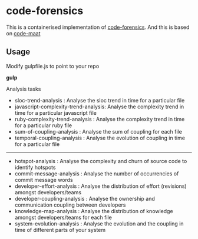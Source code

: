 # code-forensics

This is a containerised implementation of [code-forensics](https://github.com/smontanari/code-forensics). And this is based on [code-maat](https://github.com/adamtornhill/code-maat)

## Usage

Modify gulpfile.js to point to your repo

**gulp**

Analysis tasks
* sloc-trend-analysis                 : Analyse the sloc trend in time for a particular file
* javascript-complexity-trend-analysis: Analyse the complexity trend in time for a particular javascript file
* ruby-complexity-trend-analysis      : Analyse the complexity trend in time for a particular ruby file
* sum-of-coupling-analysis            : Analyse the sum of coupling for each file
* temporal-coupling-analysis          : Analyse the evolution of coupling in time for a particular file
---
* hotspot-analysis                    : Analyse the complexity and churn of source code to identify hotspots
* commit-message-analysis             : Analyse the number of occurrencies of commit message words
* developer-effort-analysis           : Analyse the distribution of effort (revisions) amongst developers/teams
* developer-coupling-analysis         : Analyse the ownership and communication coupling between developers
* knowledge-map-analysis              : Analyse the distribution of knowledge amongst developers/teams for each file
* system-evolution-analysis           : Analyse the evolution and the coupling in time of different parts of your system